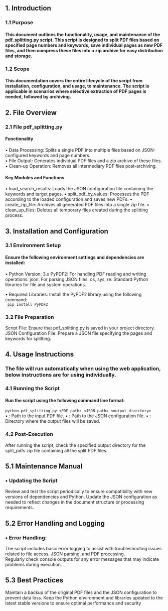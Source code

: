 ## 1. Introduction
### 1.1 Purpose
#### This document outlines the functionality, usage, and maintenance of the pdf_splitting.py script. This script is designed to split PDF files based on specified page numbers and keywords, save individual pages as new PDF files, and then compress these files into a zip archive for easy distribution and storage.
### 1.2 Scope
#### This documentation covers the entire lifecycle of the script from installation, configuration, and usage, to maintenance. The script is applicable in scenarios where selective extraction of PDF pages is needed, followed by archiving.
## 2. File Overview
### 2.1 File pdf_splitting.py
#### Functionality
•	Data Processing: Splits a single PDF into multiple files based on JSON-configured keywords and page numbers.  
•	File Output: Generates individual PDF files and a zip archive of these files.  
•	Clean-up Operation: Removes all intermediary PDF files post-archiving.  
#### Key Modules and Functions
•	load_search_results: Loads the JSON configuration file containing the keywords and target pages. 
•	split_pdf_by_values: Processes the PDF according to the loaded configuration and saves new PDFs. 
•	create_zip_file: Archives all generated PDF files into a single zip file. 
•	clean_up_files: Deletes all temporary files created during the splitting process. 
## 3. Installation and Configuration
### 3.1 Environment Setup
#### Ensure the following environment settings and dependencies are installed:
•	Python Version: 3.x  PyPDF2: For handling PDF reading and writing operations.
json: For parsing JSON files.
os, sys, re: Standard Python libraries for file and system operations.

•	Required Libraries: Install the PyPDF2 library using the following command:     
                  ``` pip install PyPDF2```  
### 3.2 File Preparation
Script File: Ensure that pdf_splitting.py is saved in your project directory.
JSON Configuration File: Prepare a JSON file specifying the pages and keywords for splitting.

## 4. Usage Instructions
### The file will run automatically when using the web application, below instructions are for using individually.
### 4.1 Running the Script
#### Run the script using the following command line format:
```python pdf_splitting.py <PDF path> <JSON path> <output directory>```  
•	<PDF path>: Path to the input PDF file. 
•	<JSON path>: Path to the JSON configuration file. 
•	<output directory>: Directory where the output files will be saved. 
### 4.2 Post-Execution
After running the script, check the specified output directory for the split_pdfs.zip file containing all the split PDF files.  
## 5.1 Maintenance Manual
### •	Updating the Script
 Review and test the script periodically to ensure compatibility with new versions of dependencies and Python.
Update the JSON configuration as needed to reflect changes in the document structure or processing requirements.  
## 5.2 Error Handling and Logging
### •	Error Handling:
The script includes basic error logging to assist with troubleshooting issues related to file access, JSON parsing, and PDF processing.  
Regularly check console outputs for any error messages that may indicate problems during execution.
## 5.3 Best Practices
Maintain a backup of the original PDF files and the JSON configuration to prevent data loss.
Keep the Python environment and libraries updated to the latest stable versions to ensure optimal performance and security





